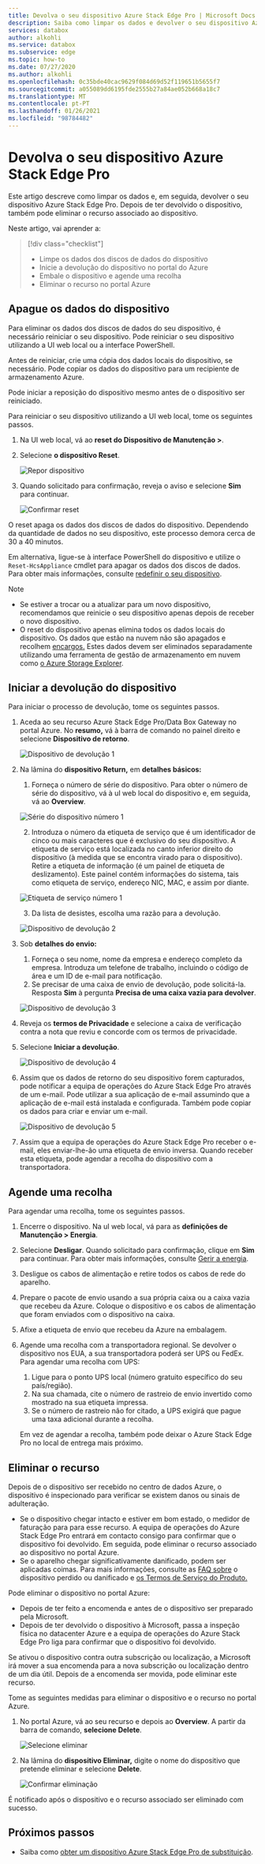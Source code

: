 ```yaml
---
title: Devolva o seu dispositivo Azure Stack Edge Pro | Microsoft Docs
description: Saiba como limpar os dados e devolver o seu dispositivo Azure Stack Edge Pro e, em seguida, elimine o recurso associado ao dispositivo.
services: databox
author: alkohli
ms.service: databox
ms.subservice: edge
ms.topic: how-to
ms.date: 07/27/2020
ms.author: alkohli
ms.openlocfilehash: 0c35bde40cac9629f084d69d52f119651b5655f7
ms.sourcegitcommit: a055089dd6195fde2555b27a84ae052b668a18c7
ms.translationtype: MT
ms.contentlocale: pt-PT
ms.lasthandoff: 01/26/2021
ms.locfileid: "98784482"
---
```

# <a name="return-your-azure-stack-edge-pro-device"></a>Devolva o seu dispositivo Azure Stack Edge Pro

Este artigo descreve como limpar os dados e, em seguida, devolver o seu dispositivo Azure Stack Edge Pro. Depois de ter devolvido o dispositivo, também pode eliminar o recurso associado ao dispositivo.

Neste artigo, vai aprender a:

> [!div class="checklist"]
>
> * Limpe os dados dos discos de dados do dispositivo
> * Inicie a devolução do dispositivo no portal do Azure
> * Embale o dispositivo e agende uma recolha
> * Eliminar o recurso no portal Azure

## <a name="erase-data-from-the-device"></a>Apague os dados do dispositivo

Para eliminar os dados dos discos de dados do seu dispositivo, é necessário reiniciar o seu dispositivo. Pode reiniciar o seu dispositivo utilizando a UI web local ou a interface PowerShell.

Antes de reiniciar, crie uma cópia dos dados locais do dispositivo, se necessário. Pode copiar os dados do dispositivo para um recipiente de armazenamento Azure.

Pode iniciar a reposição do dispositivo mesmo antes de o dispositivo ser reiniciado. 

Para reiniciar o seu dispositivo utilizando a UI web local, tome os seguintes passos.

1. Na UI web local, vá ao **reset do Dispositivo de Manutenção >**.
2. Selecione **o dispositivo Reset**.

    ![Repor dispositivo](media/azure-stack-edge-return-device/device-reset-1.png)

3. Quando solicitado para confirmação, reveja o aviso e selecione **Sim** para continuar.

    ![Confirmar reset](media/azure-stack-edge-return-device/device-reset-2.png)  

O reset apaga os dados dos discos de dados do dispositivo. Dependendo da quantidade de dados no seu dispositivo, este processo demora cerca de 30 a 40 minutos.

Em alternativa, ligue-se à interface PowerShell do dispositivo e utilize o `Reset-HcsAppliance` cmdlet para apagar os dados dos discos de dados. Para obter mais informações, consulte [redefinir o seu dispositivo](azure-stack-edge-connect-powershell-interface.md#reset-your-device).

> [!NOTE]
> - Se estiver a trocar ou a atualizar para um novo dispositivo, recomendamos que reinicie o seu dispositivo apenas depois de receber o novo dispositivo.
> - O reset do dispositivo apenas elimina todos os dados locais do dispositivo. Os dados que estão na nuvem não são apagados e recolhem [encargos.](https://azure.microsoft.com/pricing/details/storage/) Estes dados devem ser eliminados separadamente utilizando uma ferramenta de gestão de armazenamento em nuvem como [o Azure Storage Explorer](https://azure.microsoft.com/features/storage-explorer/).

## <a name="initiate-device-return"></a>Iniciar a devolução do dispositivo

Para iniciar o processo de devolução, tome os seguintes passos.

1. Aceda ao seu recurso Azure Stack Edge Pro/Data Box Gateway no portal Azure. No **resumo,** vá à barra de comando no painel direito e selecione **Dispositivo de retorno**. 

    ![Dispositivo de devolução 1](media/azure-stack-edge-return-device/return-device-1.png)  

2. Na lâmina do **dispositivo Return,** em **detalhes básicos:**

    1. Forneça o número de série do dispositivo. Para obter o número de série do dispositivo, vá à uI web local do dispositivo e, em seguida, vá ao **Overview**.  
    
    ![Série do dispositivo número 1](media/azure-stack-edge-return-device/device-serial-number-1.png) 

    2. Introduza o número da etiqueta de serviço que é um identificador de cinco ou mais caracteres que é exclusivo do seu dispositivo. A etiqueta de serviço está localizada no canto inferior direito do dispositivo (à medida que se encontra virado para o dispositivo). Retire a etiqueta de informação (é um painel de etiqueta de deslizamento). Este painel contém informações do sistema, tais como etiqueta de serviço, endereço NIC, MAC, e assim por diante. 
    
    ![Etiqueta de serviço número 1](media/azure-stack-edge-return-device/service-tag-number-1.png)

    3. Da lista de desistes, escolha uma razão para a devolução.

    ![Dispositivo de devolução 2](media/azure-stack-edge-return-device/return-device-2.png) 

3. Sob **detalhes do envio:**

    1. Forneça o seu nome, nome da empresa e endereço completo da empresa. Introduza um telefone de trabalho, incluindo o código de área e um ID de e-mail para notificação.
    2. Se precisar de uma caixa de envio de devolução, pode solicitá-la. Resposta **Sim** à pergunta **Precisa de uma caixa vazia para devolver**.

    ![Dispositivo de devolução 3](media/azure-stack-edge-return-device/return-device-3.png)

4. Reveja os **termos de Privacidade** e selecione a caixa de verificação contra a nota que reviu e concorde com os termos de privacidade.

5. Selecione **Iniciar a devolução**.

    ![Dispositivo de devolução 4](media/azure-stack-edge-return-device/return-device-4.png) 

6. Assim que os dados de retorno do seu dispositivo forem capturados, pode notificar a equipa de operações do Azure Stack Edge Pro através de um e-mail. Pode utilizar a sua aplicação de e-mail assumindo que a aplicação de e-mail está instalada e configurada. Também pode copiar os dados para criar e enviar um e-mail.

    ![Dispositivo de devolução 5](media/azure-stack-edge-return-device/return-device-5.png) 

7. Assim que a equipa de operações do Azure Stack Edge Pro receber o e-mail, eles enviar-lhe-ão uma etiqueta de envio inversa. Quando receber esta etiqueta, pode agendar a recolha do dispositivo com a transportadora. 

## <a name="schedule-a-pickup"></a>Agende uma recolha

Para agendar uma recolha, tome os seguintes passos.

1. Encerre o dispositivo. Na uI web local, vá para as **definições de Manutenção > Energia**.
2. Selecione **Desligar**. Quando solicitado para confirmação, clique em **Sim** para continuar. Para obter mais informações, consulte [Gerir a energia](../databox-gateway/data-box-gateway-manage-access-power-connectivity-mode.md#manage-power).
3. Desligue os cabos de alimentação e retire todos os cabos de rede do aparelho.
4. Prepare o pacote de envio usando a sua própria caixa ou a caixa vazia que recebeu da Azure. Coloque o dispositivo e os cabos de alimentação que foram enviados com o dispositivo na caixa.
5. Afixe a etiqueta de envio que recebeu da Azure na embalagem.
6. Agende uma recolha com a transportadora regional. Se devolver o dispositivo nos EUA, a sua transportadora poderá ser UPS ou FedEx. Para agendar uma recolha com UPS:

    1. Ligue para o ponto UPS local (número gratuito específico do seu país/região).
    2. Na sua chamada, cite o número de rastreio de envio invertido como mostrado na sua etiqueta impressa.
    3. Se o número de rastreio não for citado, a UPS exigirá que pague uma taxa adicional durante a recolha.

    Em vez de agendar a recolha, também pode deixar o Azure Stack Edge Pro no local de entrega mais próximo.

## <a name="delete-the-resource"></a>Eliminar o recurso

Depois de o dispositivo ser recebido no centro de dados Azure, o dispositivo é inspecionado para verificar se existem danos ou sinais de adulteração.

- Se o dispositivo chegar intacto e estiver em bom estado, o medidor de faturação para para esse recurso. A equipa de operações do Azure Stack Edge Pro entrará em contacto consigo para confirmar que o dispositivo foi devolvido. Em seguida, pode eliminar o recurso associado ao dispositivo no portal Azure.
- Se o aparelho chegar significativamente danificado, podem ser aplicadas coimas. Para mais informações, consulte as [FAQ sobre](https://azure.microsoft.com/pricing/details/databox/edge/) o dispositivo perdido ou danificado e [os Termos de Serviço do Produto.](https://www.microsoft.com/licensing/product-licensing/products)  


Pode eliminar o dispositivo no portal Azure:

- Depois de ter feito a encomenda e antes de o dispositivo ser preparado pela Microsoft.
- Depois de ter devolvido o dispositivo à Microsoft, passa a inspeção física no datacenter Azure e a equipa de operações do Azure Stack Edge Pro liga para confirmar que o dispositivo foi devolvido.

Se ativou o dispositivo contra outra subscrição ou localização, a Microsoft irá mover a sua encomenda para a nova subscrição ou localização dentro de um dia útil. Depois de a encomenda ser movida, pode eliminar este recurso.


Tome as seguintes medidas para eliminar o dispositivo e o recurso no portal Azure.

1. No portal Azure, vá ao seu recurso e depois ao **Overview**. A partir da barra de comando, **selecione Delete**.

    ![Selecione eliminar](media/azure-stack-edge-return-device/delete-resource-1.png)

2. Na lâmina do **dispositivo Eliminar,** digite o nome do dispositivo que pretende eliminar e selecione **Delete**.

    ![Confirmar eliminação](media/azure-stack-edge-return-device/delete-resource-2.png)

É notificado após o dispositivo e o recurso associado ser eliminado com sucesso.


## <a name="next-steps"></a>Próximos passos

- Saiba como [obter um dispositivo Azure Stack Edge Pro de substituição](azure-stack-edge-replace-device.md).